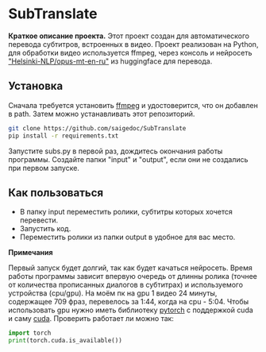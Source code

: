 # SubTranslate

**Краткое описание проекта.**
Этот проект создан для автоматического перевода субтитров, встроенных в видео. Проект реализован на Python, для обработки видео используется ffmpeg, через консоль и нейросеть ["Helsinki-NLP/opus-mt-en-ru"](https://huggingface.co/Helsinki-NLP/opus-mt-en-ru) из huggingface для перевода.

## Установка
Сначала требуется установить [ffmpeg](https://github.com/FFmpeg/FFmpeg?tab=readme-ov-file) и удостоверится, что он добавлен в path. Затем можно устанавливать этот репозиторий. 
```bash
git clone https://github.com/saigedoc/SubTranslate
pip install -r requirements.txt
```
Запустите subs.py в первой раз, дождитесь окончания работы программы. Создайте папки "input" и "output", если они не создались при первом запуске.

## Как пользоваться

- В папку input переместить ролики, субтитры которых хочется перевести.
- Запустить код.
- Переместить ролики из папки output в удобное для вас место.

**Примечания**

Первый запуск будет долгий, так как будет качаться нейросеть. Время работы программы зависит впервую очередь от длинны ролика (точнее от количества прописанных диалогов в субтитрах) и используемого устройства (cpu/gpu). На моём пк на gpu 1 видео 24 минуты, содержащее 709 фраз, перевелось за 1:44, когда на cpu - 5:04.
Чтобы использовать gpu нужно иметь библиотеку [pytorch](https://pytorch.org) c поддержкой cuda и саму [cuda](https://developer.nvidia.com/cuda-downloads). Проверить работает ли можно так:
```python
import torch
print(torch.cuda.is_available())
```
